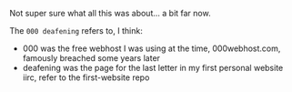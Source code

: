 Not super sure what all this was about... a bit far now.

The `000 deafening` refers to, I think:
- 000 was the free webhost I was using at the time, 000webhost.com, famously breached some years later
- deafening was the page for the last letter in my first personal website iirc, refer to the first-website repo
